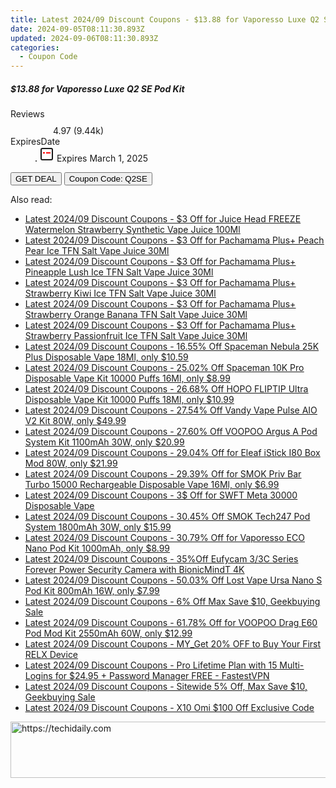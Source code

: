 ```yaml
---
title: Latest 2024/09 Discount Coupons - $13.88 for Vaporesso Luxe Q2 SE Pod Kit
date: 2024-09-05T08:11:30.893Z
updated: 2024-09-06T08:11:30.893Z
categories:
  - Coupon Code
---
```



<div class="max-w-4xl mx-auto grid grid-cols-1 lg:max-w-5xl lg:gap-x-20 lg:grid-cols-2">
  <div class="relative p-3 col-start-1 row-start-1 flex flex-col-reverse rounded-lg bg-gradient-to-t from-black/75 via-black/0 sm:bg-none sm:row-start-2 sm:p-0 lg:row-start-1">
    <h5 class="mt-1 text-lg font-semibold text-white sm:text-slate-900 md:text-2xl dark:sm:text-white">$13.88 for Vaporesso Luxe Q2 SE Pod Kit</h5>
  </div>
  
  <div class="col-start-1 col-end-3 row-start-1 grid gap-4 sm:mb-6 sm:grid-cols-4 lg:col-start-2 lg:row-span-6 lg:row-end-6 lg:mb-0 lg:gap-6">
    
  </div>
  <dl class="row-start-2 mt-4 flex items-center text-xs font-medium sm:row-start-3 sm:mt-1 md:mt-2.5 lg:row-start-2">
    <dt class="sr-only">Reviews</dt>
    <dd class="flex items-center text-indigo-600 dark:text-indigo-400">
      <svg width="24" height="24" fill="none" aria-hidden="true" class="mr-1 stroke-current dark:stroke-indigo-500">
        <path d="m12 5 2 5h5l-4 4 2.103 5L12 16l-5.103 3L9 14l-4-4h5l2-5Z" stroke-width="2" stroke-linecap="round" stroke-linejoin="round" />
      </svg>
      <span>4.97 <span class="font-normal text-slate-400">(9.44k)</span></span>
    </dd>
    <dt class="sr-only">ExpiresDate</dt>
    <dd class="flex items-center">
      <svg width="2" height="2" aria-hidden="true" fill="currentColor" class="mx-3 text-slate-300">
        <circle cx="1" cy="1" r="1" />
      </svg>
      <svg width="24" height="24" viewBox="0 0 24 24" fill="none" stroke="currentColor" stroke-width="2">
        <rect x="3" y="3" width="18" height="18" rx="2" fill="#fff" />
        <path d="M6 10L18 10" stroke="red" stroke-width="2" fill="none" />
        <path d="M10 6L10 18" stroke="#fff" stroke-width="2" fill="none" />
      </svg>
      Expires March 1, 2025    </dd>
  </dl>
  <div class="col-start-1 row-start-3 mt-4 self-center sm:col-start-2 sm:row-span-2 sm:row-start-2 sm:mt-0 lg:col-start-1 lg:row-start-3 lg:row-end-4 lg:mt-6">
    <button type="button" onClick="javascript:window.open(decodeURIComponent('https%3A%2F%2Fwww.shareasale.com%2Fu.cfm%3Fd%3D1088919%26m%3D59344%26u%3D4338022'), '_blank');void(0);" class="rounded-lg bg-red-600 px-3 py-2 text-sm font-medium leading-6 text-white">GET DEAL</button>
    <button type="button" onClick="javascript:window.open(decodeURIComponent('https%3A%2F%2Fwww.shareasale.com%2Fu.cfm%3Fd%3D1088919%26m%3D59344%26u%3D4338022'), '_blank');void(0);" class="border-dashed border-2 border-indigo-600 bg-green-100 text-sm leading-6 font-medium py-2 px-3 rounded-lg">Coupon Code: Q2SE</button>
  </div>
  <p class="col-start-1 mt-4 text-sm leading-6 sm:col-span-2 lg:col-span-1 lg:row-start-4 lg:mt-6 dark:text-slate-400">
     
  </p>
</div>
<span class="atpl-alsoreadstyle">Also read:</span>
<div><ul>
<li><a href="https://coupons.techidaily.com/coupon-1122239-share-59344-sale/"><u>Latest 2024/09 Discount Coupons - $3 Off for Juice Head FREEZE Watermelon Strawberry Synthetic Vape Juice 100Ml</u></a></li>
<li><a href="https://coupons.techidaily.com/coupon-1122237-share-59344-sale/"><u>Latest 2024/09 Discount Coupons - $3 Off for Pachamama Plus+ Peach Pear Ice TFN Salt Vape Juice 30Ml</u></a></li>
<li><a href="https://coupons.techidaily.com/coupon-1122230-share-59344-sale/"><u>Latest 2024/09 Discount Coupons - $3 Off for Pachamama Plus+ Pineapple Lush Ice TFN Salt Vape Juice 30Ml</u></a></li>
<li><a href="https://coupons.techidaily.com/coupon-1122236-share-59344-sale/"><u>Latest 2024/09 Discount Coupons - $3 Off for Pachamama Plus+ Strawberry Kiwi Ice TFN Salt Vape Juice 30Ml</u></a></li>
<li><a href="https://coupons.techidaily.com/coupon-1122238-share-59344-sale/"><u>Latest 2024/09 Discount Coupons - $3 Off for Pachamama Plus+ Strawberry Orange Banana TFN Salt Vape Juice 30Ml</u></a></li>
<li><a href="https://coupons.techidaily.com/coupon-1122231-share-59344-sale/"><u>Latest 2024/09 Discount Coupons - $3 Off for Pachamama Plus+ Strawberry Passionfruit Ice TFN Salt Vape Juice 30Ml</u></a></li>
<li><a href="https://coupons.techidaily.com/coupon-1113758-share-90958-sale/"><u>Latest 2024/09 Discount Coupons - 16.55% Off Spaceman Nebula 25K Plus Disposable Vape 18Ml, only $10.59</u></a></li>
<li><a href="https://coupons.techidaily.com/coupon-1062211-share-90958-sale/"><u>Latest 2024/09 Discount Coupons - 25.02% Off Spaceman 10K Pro Disposable Vape Kit 10000 Puffs 16Ml, only $8.99</u></a></li>
<li><a href="https://coupons.techidaily.com/coupon-1035528-share-90958-sale/"><u>Latest 2024/09 Discount Coupons - 26.68% Off HOPO FLIPTIP Ultra Disposable Vape Kit 10000 Puffs 18Ml, only $10.99</u></a></li>
<li><a href="https://coupons.techidaily.com/coupon-1075018-share-90958-sale/"><u>Latest 2024/09 Discount Coupons - 27.54% Off Vandy Vape Pulse AIO V2 Kit 80W, only $49.99</u></a></li>
<li><a href="https://coupons.techidaily.com/coupon-1122208-share-90958-sale/"><u>Latest 2024/09 Discount Coupons - 27.60% Off VOOPOO Argus A Pod System Kit 1100mAh 30W, only $20.99</u></a></li>
<li><a href="https://coupons.techidaily.com/coupon-1006844-share-90958-sale/"><u>Latest 2024/09 Discount Coupons - 29.04% Off for Eleaf iStick I80 Box Mod 80W, only $21.99</u></a></li>
<li><a href="https://coupons.techidaily.com/coupon-1080591-share-90958-sale/"><u>Latest 2024/09 Discount Coupons - 29.39% Off for SMOK Priv Bar Turbo 15000 Rechargeable Disposable Vape 16Ml, only $6.99</u></a></li>
<li><a href="https://coupons.techidaily.com/coupon-1122229-share-59344-sale/"><u>Latest 2024/09 Discount Coupons - 3$ Off for SWFT Meta 30000 Disposable Vape</u></a></li>
<li><a href="https://coupons.techidaily.com/coupon-1081672-share-90958-sale/"><u>Latest 2024/09 Discount Coupons - 30.45% Off SMOK Tech247 Pod System 1800mAh 30W, only $15.99</u></a></li>
<li><a href="https://coupons.techidaily.com/coupon-1041571-share-90958-sale/"><u>Latest 2024/09 Discount Coupons - 30.79% Off for Vaporesso ECO Nano Pod Kit 1000mAh, only $8.99</u></a></li>
<li><a href="https://coupons.techidaily.com/coupon-1116684-share-115200-sale/"><u>Latest 2024/09 Discount Coupons - 35%Off Eufycam 3/3C Series Forever Power Security Camera with BionicMindT 4K</u></a></li>
<li><a href="https://coupons.techidaily.com/coupon-980598-share-90958-sale/"><u>Latest 2024/09 Discount Coupons - 50.03% Off Lost Vape Ursa Nano S Pod Kit 800mAh 16W, only $7.99</u></a></li>
<li><a href="https://coupons.techidaily.com/coupon-1121456-share-38812-sale/"><u>Latest 2024/09 Discount Coupons - 6% Off Max Save $10, Geekbuying Sale</u></a></li>
<li><a href="https://coupons.techidaily.com/coupon-942013-share-90958-sale/"><u>Latest 2024/09 Discount Coupons - 61.78% Off for VOOPOO Drag E60 Pod Mod Kit 2550mAh 60W, only $12.99</u></a></li>
<li><a href="https://coupons.techidaily.com/coupon-1054876-share-92020-sale/"><u>Latest 2024/09 Discount Coupons - MY_Get 20% OFF to Buy Your First RELX Device</u></a></li>
<li><a href="https://coupons.techidaily.com/coupon-1122040-share-79370-sale/"><u>Latest 2024/09 Discount Coupons - Pro Lifetime Plan with 15 Multi-Logins for $24.95 + Password Manager FREE - FastestVPN</u></a></li>
<li><a href="https://coupons.techidaily.com/coupon-1121455-share-38812-sale/"><u>Latest 2024/09 Discount Coupons - Sitewide 5% Off, Max Save $10, Geekbuying Sale</u></a></li>
<li><a href="https://coupons.techidaily.com/coupon-1116681-share-115200-sale/"><u>Latest 2024/09 Discount Coupons - X10 Omi $100 Off Exclusive Code</u></a></li>
</ul></div>

<ins class="adsbygoogle"
      style="display:block"
      data-ad-client="ca-pub-7571918770474297"
      data-ad-slot="8358498916"
      data-ad-format="auto"
      data-full-width-responsive="true"></ins>
<!-- affiliate ads begin -->
<a href="https://appsumo.8odi.net/c/5597632/2130873/7443" target="_top" id="2130873">
  <img src="//a.impactradius-go.com/display-ad/7443-2130873" border="0" alt="https://techidaily.com" width="600" height="90"/>
</a>
<img height="0" width="0" src="https://appsumo.8odi.net/i/5597632/2130873/7443" style="position:absolute;visibility:hidden;" border="0" />
<!-- affiliate ads end -->